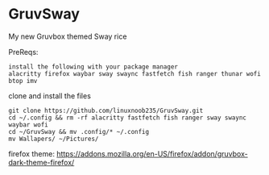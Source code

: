 # GruvSway
My new Gruvbox themed Sway rice

PreReqs:
```
install the following with your package manager
alacritty firefox waybar sway swaync fastfetch fish ranger thunar wofi btop imv
```

clone and install the files 
```
git clone https://github.com/linuxnoob235/GruvSway.git
cd ~/.config && rm -rf alacritty fastfetch fish ranger sway swaync waybar wofi
cd ~/GruvSway && mv .config/* ~/.config
mv Wallapers/ ~/Pictures/
```

firefox theme: https://addons.mozilla.org/en-US/firefox/addon/gruvbox-dark-theme-firefox/
